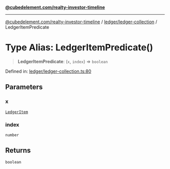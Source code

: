 [**@cubedelement.com/realty-investor-timeline**](../../../index.md)

---

[@cubedelement.com/realty-investor-timeline](../../../modules.md) / [ledger/ledger-collection](../index.md) / LedgerItemPredicate

# Type Alias: LedgerItemPredicate()

> **LedgerItemPredicate**: (`x`, `index`) => `boolean`

Defined in: [ledger/ledger-collection.ts:80](https://github.com/kvernon/realty-investor-timeline/blob/c7446a8a5576468ac5874a2dd8323180fa97a55b/src/ledger/ledger-collection.ts#L80)

## Parameters

### x

[`LedgerItem`](../../ledger-item/classes/LedgerItem.md)

### index

`number`

## Returns

`boolean`
